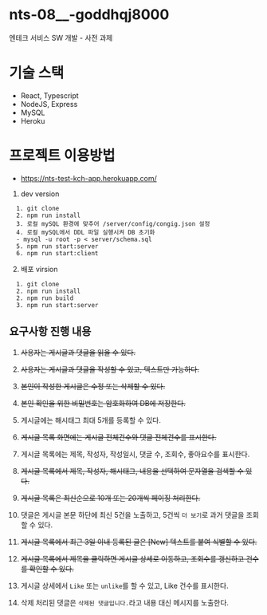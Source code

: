 # nts-08__-goddhqj8000
엔테크 서비스 SW 개발 - 사전 과제

# 기술 스택
- React, Typescript
- NodeJS, Express
- MySQL
- Heroku

# 프로젝트 이용방법

- https://nts-test-kch-app.herokuapp.com/

1. dev version
```
  1. git clone 
  2. npm run install
  3. 로컬 mySQL 환경에 맞추어 /server/config/congig.json 설정
  4. 로컬 mySQL에서 DDL 파일 실행시켜 DB 초기화
  - mysql -u root -p < server/schema.sql  
  5. npm run start:server
  6. npm run start:client
```

2. 배포 virsion
```
  1. git clone
  2. npm run install
  2. npm run build
  3. npm run start:server
```
## 요구사항 진행 내용
1. ~~사용자는 게시글과 댓글을 읽을 수 있다.~~ 
2. ~~사용자는 게시글과 댓글을 작성할 수 있고, 텍스트만 가능하다.~~
3. ~~본인이 작성한 게시글은 수정 또는 삭제할 수 있다.~~
4. ~~본인 확인을 위한 비밀번호는 암호화하여 DB에 저장한다.~~
5. 게시글에는 해시태그 최대 5개를 등록할 수 있다.

6. ~~게시글 목록 화면에는 게시글 전체건수와 댓글 전체건수를 표시한다.~~
7. 게시글 목록에는 제목, 작성자, 작성일시, 댓글 수, 조회수, 좋아요수를 표시한다.
8. ~~게시글 목록에서 제목, 작성자, 해시태그, 내용을 선택하여 문자열을 검색할 수 있다.~~
9. ~~게시글 목록은 최신순으로 10개 또는 20개씩 페이징 처리한다.~~
10. 댓글은 게시글 본문 하단에 최신 5건을 노출하고, 5건씩 `더 보기`로 과거 댓글을 조회할 수 있다.

11. ~~게시글 목록에서 최근 3일 이내 등록된 글은 [New] 텍스트를 붙여 식별할 수 있다.~~
12. ~~게시글 목록에서 제목을 클릭하면 게시글 상세로 이동하고, 조회수를 갱신하고 건수를 확인할 수 있다.~~
13. 게시글 상세에서 `Like` 또는 `unlike`를 할 수 있고, Like 건수를 표시한다.
14. 삭제 처리된 댓글은 `삭제된 댓글입니다.`라고 내용 대신 메시지를 노출한다.
 
